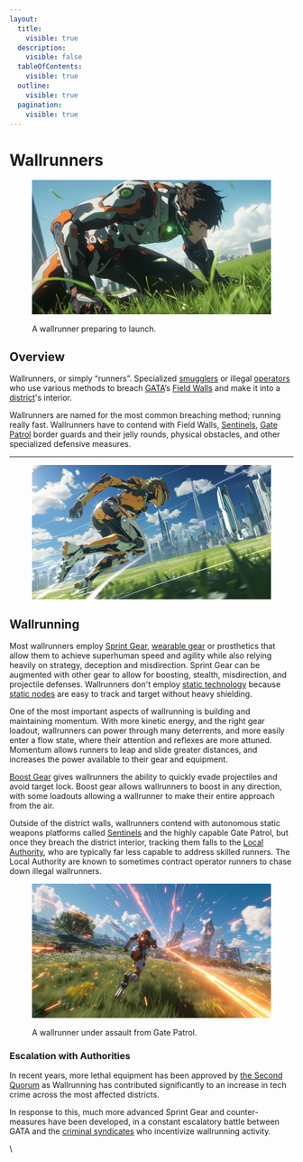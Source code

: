 ```yaml
---
layout:
  title:
    visible: true
  description:
    visible: false
  tableOfContents:
    visible: true
  outline:
    visible: true
  pagination:
    visible: true
---
```


# Wallrunners

<figure><img src="../../../.gitbook/assets/wallrunners-f9sgf78.png" alt=""><figcaption><p>A wallrunner preparing to launch.</p></figcaption></figure>

## Overview

Wallrunners, or simply “runners”. Specialized [smugglers](smugglers.md) or illegal [operators](../enterprise/operators.md) who use various methods to breach [GATA](../)’s [Field Walls](../borders-and-travel/field-walls.md) and make it into a [district](../politics/districts.md)'s interior.

Wallrunners are named for the most common breaching method; running really fast. Wallrunners have to contend with Field Walls, [Sentinels](../borders-and-travel/sentinels.md), [Gate Patrol](../law-and-order/gate-patrol.md) border guards and their jelly rounds, physical obstacles, and other specialized defensive measures.

***

<figure><img src="../../../.gitbook/assets/wallrunners-fsg9s0.png" alt="" width="563"><figcaption></figcaption></figure>

## Wallrunning

Most wallrunners employ [Sprint Gear](../../science-and-tech/gear.md#sprint-gear), [wearable gear](../../science-and-tech/gear.md) or prosthetics that allow them to achieve superhuman speed and agility while also relying heavily on strategy, deception and misdirection. Sprint Gear can be augmented with other gear to allow for boosting, stealth, misdirection, and projectile defenses. Wallrunners don't employ [static technology](../../science-and-tech/statics.md) because [static nodes](../../science-and-tech/statics.md#static-nodes) are easy to track and target without heavy shielding.

One of the most important aspects of wallrunning is building and maintaining momentum. With more kinetic energy, and the right gear loadout, wallrunners can power through many deterrents, and more easily enter a flow state, where their attention and reflexes are more attuned. Momentum allows runners to leap and slide greater distances, and increases the power available to their gear and equipment.

[Boost Gear](../../science-and-tech/gear.md#boost-gear) gives wallrunners the ability to quickly evade projectiles and avoid target lock. Boost gear allows wallrunners to boost in any direction, with some loadouts allowing a wallrunner to make their entire approach from the air.

Outside of the district walls, wallrunners contend with autonomous static weapons platforms called [Sentinels](../borders-and-travel/sentinels.md) and the highly capable Gate Patrol, but once they breach the district interior, tracking them falls to the [Local Authority](../law-and-order/local-authority.md), who are typically far less capable to address skilled runners. The Local Authority are known to sometimes contract operator runners to chase down illegal wallrunners.

<figure><img src="../../../.gitbook/assets/wallrunners-98sf089.png" alt="" width="563"><figcaption><p>A wallrunner under assault from Gate Patrol.</p></figcaption></figure>

### Escalation with Authorities

In recent years, more lethal equipment has been approved by [the Second Quorum](../politics/governance.md#the-second-quorum) as Wallrunning has contributed significantly to an increase in tech crime across the most affected districts.

In response to this, much more advanced Sprint Gear and counter-measures have been developed, in a constant escalatory battle between GATA and the [criminal syndicates](syndicates.md) who incentivize wallrunning activity.

\
